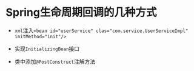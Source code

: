 # Spring生命周期回调的几种方式

* `xml`注入`<bean id="userService" clas="com.service.UserServiceImpl" initMethod="init"/>`

* 实现`InitializingBean`接口

* 类中添加`@PostConstruct`注解方法


